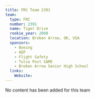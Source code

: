 ```yaml
---
title: FRC Team 2391
team:
  type: FRC
  number: 2391
  name: Tiger Drive
  rookie_year: 2008
  location: Broken Arrow, OK, USA
  sponsors:
    - Boeing
    - AEP
    - Flight Safety
    - Tulsa Post SAME
    - Broken Arrow Senior High School
  links:
    Website: 
---
```

No content has been added for this team